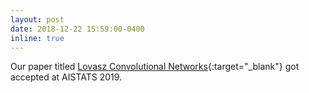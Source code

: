 ```yaml
---
layout: post
date: 2018-12-22 15:59:00-0400
inline: true
---
```


Our paper titled [Lovasz Convolutional Networks](http://proceedings.mlr.press/v89/yadav19a.html){:target="_blank"} got accepted at AISTATS 2019.